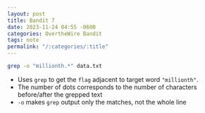 ```yaml
---
layout: post
title: Bandit 7
date: 2023-11-24 04:55 -0600
categories: OvertheWire Bandit
tags: note
permalink: "/:categories/:title"
---
```


```bash
grep -o "millionth.*" data.txt
```

- Uses `grep` to get the `flag` adjacent to target word `"millionth"`. 
- The number of dots corresponds to the number of characters before/after the grepped text
- `-o` makes `grep` output only the matches, not the whole line